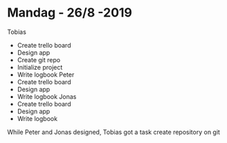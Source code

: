 # Mandag - 26/8 -2019
Tobias
- Create trello board
- Design app
- Create git repo
- Initialize project
- Write logbook
Peter
- Create trello board
- Design app
- Write logbook
Jonas
- Create trello board
- Design app
- Write logbook

While Peter and Jonas designed, Tobias got a task create repository on git
